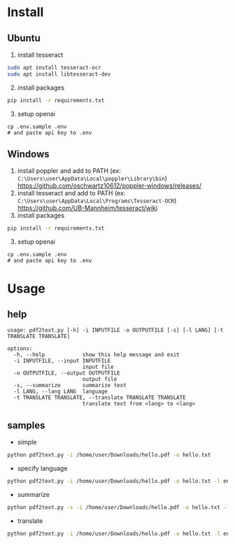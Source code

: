# Install
## Ubuntu
1. install tesseract
```bash
sudo apt install tesseract-ocr
sudo apt install libtesseract-dev
```
2. install packages
```bash
pip install -r requirements.txt
```
3. setup openai
```console
cp .env.sample .env
# and paste api key to .env
```
## Windows
1. install poppler and add to PATH (ex: `C:\Users\user\AppData\Local\poppler\Library\bin`)  
https://github.com/oschwartz10612/poppler-windows/releases/
2. install tesseract and add to PATH (ex: `C:\Users\user\AppData\Local\Programs\Tesseract-OCR`)  
https://github.com/UB-Mannheim/tesseract/wiki
3. install packages
```bash
pip install -r requirements.txt
```
3. setup openai
```console
cp .env.sample .env
# and paste api key to .env
```

# Usage
## help
```
usage: pdf2text.py [-h] -i INPUTFILE -o OUTPUTFILE [-s] [-l LANG] [-t TRANSLATE TRANSLATE]

options:
  -h, --help            show this help message and exit
  -i INPUTFILE, --input INPUTFILE
                        input file
  -o OUTPUTFILE, --output OUTPUTFILE
                        output file
  -s, --summarize       summarize text
  -l LANG, --lang LANG  language
  -t TRANSLATE TRANSLATE, --translate TRANSLATE TRANSLATE
                        translate text from <lang> to <lang>
```
## samples
* simple
```bash
python pdf2text.py -i /home/user/Downloads/hello.pdf -o hello.txt
```
* specify language
```bash
python pdf2text.py -i /home/user/Downloads/hello.pdf -o hello.txt -l eng
```
* summarize
```bash
python pdf2text.py -s -i /home/user/Downloads/hello.pdf -o hello.txt -l eng
```
* translate
```bash
python pdf2text.py -i /home/user/Downloads/hello.pdf -o hello.txt -l eng -t english japanese
```